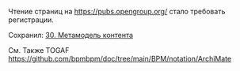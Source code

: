 Чтение страниц на https://pubs.opengroup.org/ стало требовать регистрации.

Сохранил: [30. Метамодель контента](https://pubs.opengroup.org/architecture/togaf9-doc/arch/chap30.html)

См. Также TOGAF https://github.com/bpmbpm/doc/tree/main/BPM/notation/ArchiMate
